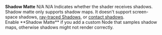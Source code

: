 <tr>
<td><strong>Shadow Matte</strong></td>
<td>N/A</td>
<td>N/A</td>
<td>Indicates whether the shader receives shadows. Shadow matte only supports shadow maps. 
It doesn't support screen-space shadows, <a href="Ray-Traced-Shadows.md">ray-traced Shadows</a>, or <a href="Override-Contact-Shadows.md">contact shadows</a>.<br>
Enable **Shadow Matte** if you add a custom Node that samples shadow maps, otherwise shadows might not render correctly.
</td>
</tr>
